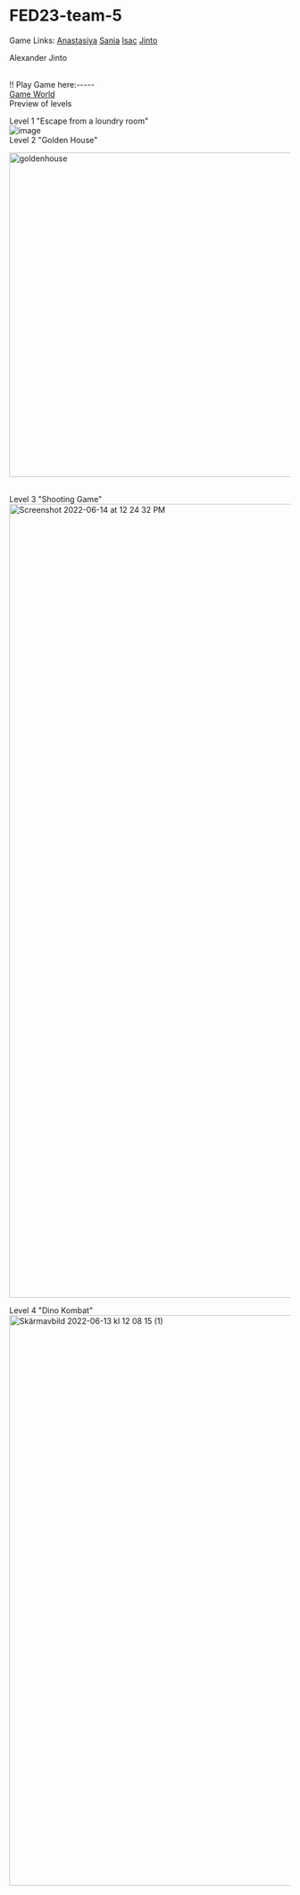 # FED23-team-5
Game Links:
<a href="https://escapefromhyperisland.github.io/FED23-team-5/Anastasiya/index.html">Anastasiya</a>
<a href="https://escapefromhyperisland.github.io/FED23-team-5/Sania/index.html">Sania</a>
<a href="https://escapefromhyperisland.github.io/FED23-team-5/Isac/index.html">Isac</a>
<a href="https://escapefromhyperisland.github.io/FED23-team-5/JintDas/GameStart.html">Jinto</a>

Alexander
Jinto
<br />
<br />

!! Play Game here:*-----*
<br />
<a href= "https://escapefromhyperisland.github.io/?world=5"> Game World </a>
<br />
Preview of levels
<br />

Level 1 "Escape from a loundry room"
<br />
![image](https://user-images.githubusercontent.com/89774078/173438257-344622b6-ee14-47df-a102-2a28acdcf4ed.png)
<br />
Level 2 "Golden House"
<br />

<img width="580" alt="goldenhouse" src="https://user-images.githubusercontent.com/90827790/173333614-d59f47eb-2ed8-4042-82b8-7fe50ab7b7ef.png">
<br />
<br />

Level 3 "Shooting Game"
<br />
<img width="1419" alt="Screenshot 2022-06-14 at 12 24 32 PM" src="https://user-images.githubusercontent.com/31370255/173556545-dc479954-5b9e-4e2f-98c4-49c6e580391e.png">
<br />

Level 4 "Dino Kombat"
<br />
<img width="1020" alt="Skärmavbild 2022-06-13 kl  12 08 15 (1)" src="https://user-images.githubusercontent.com/90827790/173334036-0a441f1d-01c5-4fe8-9550-46c1a2fbb2dd.png">





